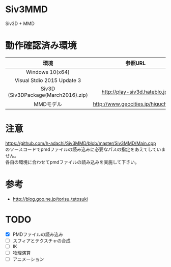 # Siv3MMD

Siv3D + MMD

# 動作確認済み環境

| 環境        | 参照URL        |
|:---------------:|:---------------:|
|Windows 10(x64)||
|Visual Stdio 2015 Update 3||
|Siv3D (Siv3DPackage(March2016).zip)|http://play-siv3d.hateblo.jp/|
|MMDモデル|http://www.geocities.jp/higuchuu4/|

# 注意

https://github.com/h-adachi/Siv3MMD/blob/master/Siv3MMD/Main.cpp  
のソースコードでpmdファイルの読み込みに必要なパスの指定をあえてしていません。  
各自の環境に合わせてpmdファイルの読み込みを実施して下さい。  

# 参考

* http://blog.goo.ne.jp/torisu_tetosuki

# TODO

- [x] PMDファイルの読み込み 
- [ ] スフィアとテクスチャの合成
- [ ] IK
- [ ] 物理演算
- [ ] アニメーション
